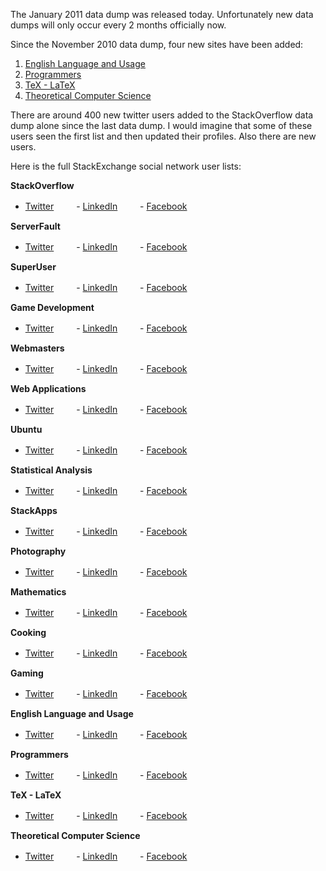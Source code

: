 The January 2011 data dump was released today.  Unfortunately new data dumps will only occur every 2 months officially now.

Since the November 2010 data dump, four new sites have been added:

1. [English Language and Usage][1]
2. [Programmers][2]
3. [TeX - LaTeX][3]
4. [Theoretical Computer Science][4]


There are around 400 new twitter users added to the StackOverflow data dump alone since the last data dump.  I would imagine that some of these users seen the first list and then updated their profiles.    Also there are new users.  

Here is the full StackExchange social network user lists:

**StackOverflow**  
- [Twitter][t1] 　　 - [LinkedIn][l1] 　　 - [Facebook][f1]

**ServerFault**  
- [Twitter][t2] 　　 - [LinkedIn][l2] 　　 - [Facebook][f2]  

**SuperUser**  
- [Twitter][t3] 　　 - [LinkedIn][l3] 　　 - [Facebook][f3]

**Game Development**  
- [Twitter][t4] 　　 - [LinkedIn][l4] 　　 - [Facebook][f4]

**Webmasters**  
- [Twitter][t5] 　　 - [LinkedIn][l5] 　　 - [Facebook][f5]

**Web Applications**  
- [Twitter][t6] 　　 - [LinkedIn][l6] 　　 - [Facebook][f6]

**Ubuntu**  
- [Twitter][t7] 　　 - [LinkedIn][l7] 　　 - [Facebook][f7]

**Statistical Analysis**  
- [Twitter][t8] 　　 - [LinkedIn][l8] 　　 - [Facebook][f8]

**StackApps**  
- [Twitter][t9] 　　 - [LinkedIn][l9] 　　 - [Facebook][f9]

**Photography**  
- [Twitter][t10] 　　 - [LinkedIn][l10] 　　 - [Facebook][f10]

**Mathematics**  
- [Twitter][t11] 　　 - [LinkedIn][l11] 　　 - [Facebook][f11]

**Cooking**  
- [Twitter][t12] 　　 - [LinkedIn][l12] 　　 - [Facebook][f12]

**Gaming**  
- [Twitter][t13] 　　 - [LinkedIn][l13] 　　 - [Facebook][f13]

**English Language and Usage**  
- [Twitter][t14] 　　 - [LinkedIn][l14] 　　 - [Facebook][f14]

**Programmers**  
- [Twitter][t15] 　　 - [LinkedIn][l15] 　　 - [Facebook][f15]

**TeX - LaTeX**  
- [Twitter][t16] 　　 - [LinkedIn][l16] 　　 - [Facebook][f16]

**Theoretical Computer Science**  
- [Twitter][t17] 　　 - [LinkedIn][l17] 　　 - [Facebook][f17]



[0]: http://www.stackoverflow.com/
[t1]: https://brianbondy.com/stackexchange-twitter/stackoverflow
[t2]: https://brianbondy.com/stackexchange-twitter/serverfault
[t3]: https://brianbondy.com/stackexchange-twitter/superuser
[t4]: https://brianbondy.com/stackexchange-twitter/gamedevelopment
[t5]: https://brianbondy.com/stackexchange-twitter/webmasters
[t6]: https://brianbondy.com/stackexchange-twitter/webapplications
[t7]: https://brianbondy.com/stackexchange-twitter/ubuntu
[t8]: https://brianbondy.com/stackexchange-twitter/statisticalanalysis
[t9]: https://brianbondy.com/stackexchange-twitter/stackapps
[t10]: https://brianbondy.com/stackexchange-twitter/photography
[t11]: https://brianbondy.com/stackexchange-twitter/mathematics
[t12]: https://brianbondy.com/stackexchange-twitter/cooking
[t13]: https://brianbondy.com/stackexchange-twitter/gaming
[t14]: https://brianbondy.com/stackexchange-twitter/englishusage
[t15]: https://brianbondy.com/stackexchange-twitter/programmers
[t16]: https://brianbondy.com/stackexchange-twitter/texlatex
[t17]: https://brianbondy.com/stackexchange-twitter/theoreticalcs

[l1]: https://brianbondy.com/stackexchange-linkedin/stackoverflow
[l2]: https://brianbondy.com/stackexchange-linkedin/serverfault
[l3]: https://brianbondy.com/stackexchange-linkedin/superuser
[l4]: https://brianbondy.com/stackexchange-linkedin/gamedevelopment
[l5]: https://brianbondy.com/stackexchange-linkedin/webmasters
[l6]: https://brianbondy.com/stackexchange-linkedin/webapplications
[l7]: https://brianbondy.com/stackexchange-linkedin/ubuntu
[l8]: https://brianbondy.com/stackexchange-linkedin/statisticalanalysis
[l9]: https://brianbondy.com/stackexchange-linkedin/stackapps
[l10]: https://brianbondy.com/stackexchange-linkedin/photography
[l11]: https://brianbondy.com/stackexchange-linkedin/mathematics
[l12]: https://brianbondy.com/stackexchange-linkedin/cooking
[l13]: https://brianbondy.com/stackexchange-linkedin/gaming
[l14]: https://brianbondy.com/stackexchange-linkedin/englishusage
[l15]: https://brianbondy.com/stackexchange-linkedin/programmers
[l16]: https://brianbondy.com/stackexchange-linkedin/texlatex
[l17]: https://brianbondy.com/stackexchange-linkedin/theoreticalcs

[f1]: https://brianbondy.com/stackexchange-facebook/stackoverflow
[f2]: https://brianbondy.com/stackexchange-facebook/serverfault
[f3]: https://brianbondy.com/stackexchange-facebook/superuser
[f4]: https://brianbondy.com/stackexchange-facebook/gamedevelopment
[f5]: https://brianbondy.com/stackexchange-facebook/webmasters
[f6]: https://brianbondy.com/stackexchange-facebook/webapplications
[f7]: https://brianbondy.com/stackexchange-facebook/ubuntu
[f8]: https://brianbondy.com/stackexchange-facebook/statisticalanalysis
[f9]: https://brianbondy.com/stackexchange-facebook/stackapps
[f10]: https://brianbondy.com/stackexchange-facebook/photography
[f11]: https://brianbondy.com/stackexchange-facebook/mathematics
[f12]: https://brianbondy.com/stackexchange-facebook/cooking
[f13]: https://brianbondy.com/stackexchange-facebook/gaming
[f14]: https://brianbondy.com/stackexchange-facebook/englishusage
[f15]: https://brianbondy.com/stackexchange-facebook/programmers
[f16]: https://brianbondy.com/stackexchange-facebook/texlatex
[f17]: https://brianbondy.com/stackexchange-facebook/theoreticalcs

[1]: http://english.stackexchange.com/
[2]: http://programmers.stackexchange.com/
[3]: http://tex.stackexchange.com/
[4]: http://cstheory.stackexchange.com/
